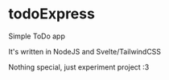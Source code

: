 # todoExpress
Simple ToDo app

It's written in NodeJS and Svelte/TailwindCSS

Nothing special, just experiment project :3
